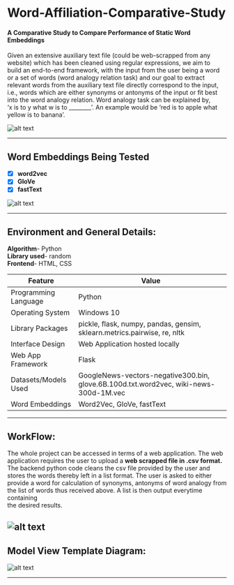 # Word-Affiliation-Comparative-Study

#### A Comparative Study to Compare Performance of Static Word Embeddings   

Given an extensive auxiliary text file (could be web-scrapped from any website) which has been cleaned using regular expressions, we aim to   
build an end-to-end framework, with the input from the user being a word or a set of words (word analogy relation task) and our goal to extract relevant 
words from the auxiliary text file directly correspond to the input, i.e., words which are either synonyms or antonyms of the input or fit best  
into the word analogy relation. Word analogy task can be explained by,   
‘x is to y what w is to ________’. An example would be ‘red is to apple what yellow is to banana’.  


![alt text]()    

------------------------------------------------------------------------------------------------------------------------------------------------------------------------------
## Word Embeddings Being Tested
- [x] **word2vec**     
- [x] **GloVe**    
- [x] **fastText**    

![alt text](https://github.com/Anima108/My-Codes/blob/master/src/Features.jpeg "Features")

------------------------------------------------------------------------------------------------------------------------------------------------------------------------------

## Environment and General Details:  
**Algorithm**- Python  
**Library used**- random  
**Frontend**- HTML, CSS


| Feature  | Value |  
| ------------- | ------------- |  
| Programming Language  | Python |  
| Operating System | Windows 10 |
| Library Packages | pickle, flask, numpy, pandas, gensim, sklearn.metrics.pairwise, re, nltk |  
| Interface Design | Web Application hosted locally |  
| Web App Framework | Flask |
| Datasets/Models Used | GoogleNews-vectors-negative300.bin, glove.6B.100d.txt.word2vec, wiki-news-300d-1M.vec |
| Word Embeddings | Word2Vec, GloVe, fastText |

-----------------------------------------------------------------------------------------------------------------------------------------------------------------------
## WorkFlow:

The whole project can be accessed in terms of a web application. The web application requires the user to upload a **web scrapped file in .csv format.**  
The backend python code cleans the csv file provided by the user and stores the words thereby left in a list format. The user is asked to either  
provide a word for calculation of synonyms, antonyms of word analogy from the list of words thus received above. A list is then output everytime containing  
the desired results.  
  

![alt text](https://github.com/Anima108/My-Codes/blob/master/src/MVT%20Diagram%20(2).png "MVT")
------------------------------------------------------------------------------------------------------------------------------------------------------------------------------
## Model View Template Diagram:  

![alt text](https://github.com/Anima108/My-Codes/blob/master/src/minimax2.png "MiniMax")  
  

----------------------------------------------------------------------

